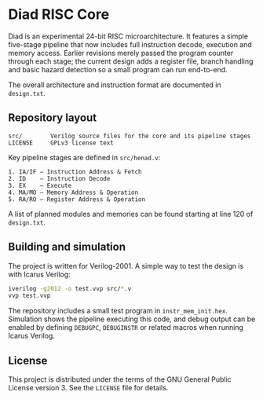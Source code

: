 # Diad RISC Core

Diad is an experimental 24-bit RISC microarchitecture. It features a simple five-stage pipeline that now includes full instruction decode, execution and memory access. Earlier revisions merely passed the program counter through each stage; the current design adds a register file, branch handling and basic hazard detection so a small program can run end-to-end.

The overall architecture and instruction format are documented in `design.txt`.

## Repository layout

```
src/        Verilog source files for the core and its pipeline stages
LICENSE     GPLv3 license text
```

Key pipeline stages are defined in `src/henad.v`:

```
1. IA/IF – Instruction Address & Fetch
2. ID    – Instruction Decode
3. EX    – Execute
4. MA/MO – Memory Address & Operation
5. RA/RO – Register Address & Operation
```

A list of planned modules and memories can be found starting at line 120 of `design.txt`.

## Building and simulation

The project is written for Verilog-2001. A simple way to test the design is with Icarus Verilog:

```bash
iverilog -g2012 -o test.vvp src/*.v
vvp test.vvp
```

The repository includes a small test program in `instr_mem_init.hex`.
Simulation shows the pipeline executing this code, and debug output can be enabled by defining `DEBUGPC`, `DEBUGINSTR` or related macros when running Icarus Verilog.

## License

This project is distributed under the terms of the GNU General Public License version 3. See the `LICENSE` file for details.
